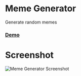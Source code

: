 # Meme Generator
Generate random memes

### [Demo](https://meme-generator2589.netlify.app/)

# Screenshot
![Meme Generator Screenshot](https://github.com/Deba1232/meme-generator/assets/74913659/109e27c3-0d30-4baf-8d53-1f26452f772a)
